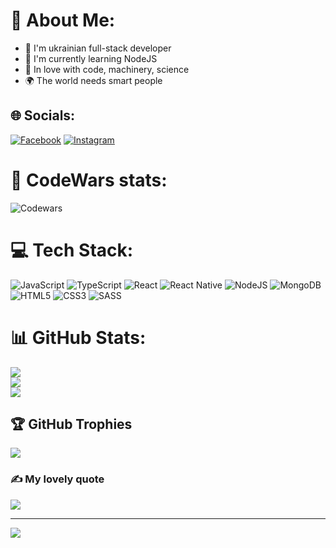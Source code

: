 # 💬 About Me:
- 🏡  I'm ukrainian full-stack developer
- 🌱  I'm currently learning NodeJS
- 💫  In love with code, machinery, science
- 🌍  The world needs smart people


## 🌐 Socials:
[![Facebook](https://img.shields.io/badge/Facebook-%231877F2.svg?logo=Facebook&logoColor=white)](https://facebook.com/ShulgaRoma/) [![Instagram](https://img.shields.io/badge/Instagram-%23E4405F.svg?logo=Instagram&logoColor=white)](https://instagram.com/roma.shulga) 

# 🥇 CodeWars stats:
![Codewars](https://www.codewars.com/users/romfanta/badges/large)
<br/>
# 💻 Tech Stack:
![JavaScript](https://img.shields.io/badge/javascript-%23323330.svg?style=for-the-badge&logo=javascript&logoColor=%23F7DF1E)
![TypeScript](https://img.shields.io/badge/typescript-%23007ACC.svg?style=for-the-badge&logo=typescript&logoColor=white)
![React](https://img.shields.io/badge/react-%2320232a.svg?style=for-the-badge&logo=react&logoColor=%2361DAFB)
![React Native](https://img.shields.io/badge/react_native-%2320232a.svg?style=for-the-badge&logo=react&logoColor=%2361DAFB)
![NodeJS](https://img.shields.io/badge/node.js-6DA55F?style=for-the-badge&logo=node.js&logoColor=white)
![MongoDB](https://img.shields.io/badge/MongoDB-white.svg?style=for-the-badge&logo=MongoDB&logoColor=green)
![HTML5](https://img.shields.io/badge/html5-%23E34F26.svg?style=for-the-badge&logo=html5&logoColor=white)
![CSS3](https://img.shields.io/badge/css3-%231572B6.svg?style=for-the-badge&logo=css3&logoColor=white)
![SASS](https://img.shields.io/badge/SASS-hotpink.svg?style=for-the-badge&logo=SASS&logoColor=white)



# 📊 GitHub Stats:
![](https://github-readme-stats.vercel.app/api?username=romfantast&theme=midnight-purple&hide_border=true&include_all_commits=false&count_private=false)<br/>
![](https://github-readme-streak-stats.herokuapp.com/?user=romfantast&theme=midnight-purple&hide_border=true)<br/>
![](https://github-readme-stats.vercel.app/api/top-langs/?username=romfantast&theme=midnight-purple&hide_border=true&include_all_commits=false&count_private=false&layout=compact)

## 🏆 GitHub Trophies
![](https://github-profile-trophy.vercel.app/?username=romfantast&theme=radical&no-frame=true&no-bg=true&margin-w=4)

### ✍️ My lovely quote
![](https://quozio.com/image/v1/q/k3xjt9bpj58tm9/1206/lg/27bdd12ef7e4.1/the-best-way-to-predict-your-future-is-to-create-it.jpg)

---
[![](https://visitcount.itsvg.in/api?id=romfantast&icon=0&color=0)](https://visitcount.itsvg.in)

<!-- Proudly created with GPRM ( https://gprm.itsvg.in ) -->


